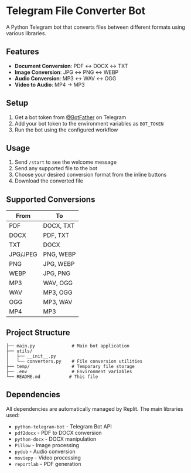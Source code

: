 # Telegram File Converter Bot

A Python Telegram bot that converts files between different formats using various libraries.

## Features

- **Document Conversion**: PDF ↔ DOCX ↔ TXT
- **Image Conversion**: JPG ↔ PNG ↔ WEBP  
- **Audio Conversion**: MP3 ↔ WAV ↔ OGG
- **Video to Audio**: MP4 → MP3

## Setup

1. Get a bot token from [@BotFather](https://t.me/BotFather) on Telegram
2. Add your bot token to the environment variables as `BOT_TOKEN`
3. Run the bot using the configured workflow

## Usage

1. Send `/start` to see the welcome message
2. Send any supported file to the bot
3. Choose your desired conversion format from the inline buttons
4. Download the converted file

## Supported Conversions

| From | To |
|------|-----|
| PDF | DOCX, TXT |
| DOCX | PDF, TXT |
| TXT | DOCX |
| JPG/JPEG | PNG, WEBP |
| PNG | JPG, WEBP |
| WEBP | JPG, PNG |
| MP3 | WAV, OGG |
| WAV | MP3, OGG |
| OGG | MP3, WAV |
| MP4 | MP3 |

## Project Structure

```
├── main.py              # Main bot application
├── utils/
│   ├── __init__.py
│   └── converters.py    # File conversion utilities
├── temp/                # Temporary file storage
├── .env                 # Environment variables
└── README.md           # This file
```

## Dependencies

All dependencies are automatically managed by Replit. The main libraries used:

- `python-telegram-bot` - Telegram Bot API
- `pdf2docx` - PDF to DOCX conversion
- `python-docx` - DOCX manipulation
- `Pillow` - Image processing
- `pydub` - Audio conversion
- `moviepy` - Video processing
- `reportlab` - PDF generation
